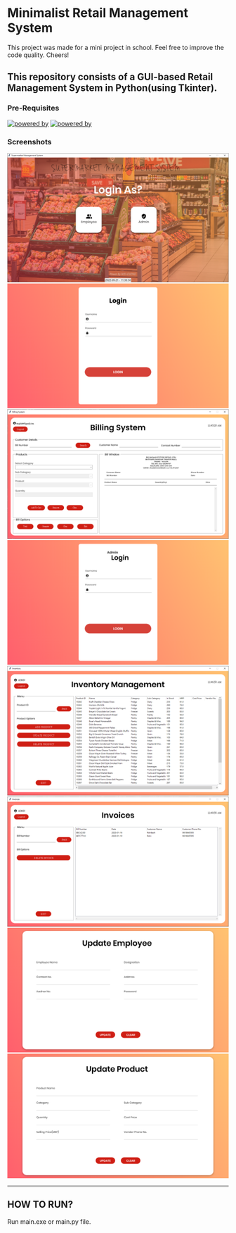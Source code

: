 # Minimalist Retail Management System

This project was made for a mini project in school. Feel free to improve the code quality. Cheers!

## This repository consists of a GUI-based Retail Management System in Python(using Tkinter). 

### Pre-Requisites
[![powered by](https://img.shields.io/badge/Powered%20by-Python%203-blue)](https://www.python.org/)
[![powered by](https://img.shields.io/badge/Powered%20by-Tkinter-red)](https://docs.python.org/3/library/tkinter.html)

### Screenshots


<img src="https://github.com/Wade0125Studio/Supermarket_Management_System-Using-Tkinter/blob/main/images/demo1.PNG">



<div align="center">
<img src="https://github.com/Wade0125Studio/Supermarket_Management_System-Using-Tkinter/blob/main/images/employee_login.png">
</div>

<div align="center">
<img src="https://github.com/Wade0125Studio/Supermarket_Management_System-Using-Tkinter/blob/main/images/emp_demo.PNG">
</div>

<div align="center">
<img src="https://github.com/Wade0125Studio/Supermarket_Management_System-Using-Tkinter/blob/main/images/admin_login.png">
</div>

<div align="center">
<img src="https://github.com/Wade0125Studio/Supermarket_Management_System-Using-Tkinter/blob/main/images/ad_in.PNG">
</div>

<div align="center">
<img src="https://github.com/Wade0125Studio/Supermarket_Management_System-Using-Tkinter/blob/main/images/ad_invoices.PNG">
</div>



<div align="center">
<img src="https://github.com/Wade0125Studio/Supermarket_Management_System-Using-Tkinter/blob/main/images/update_employee.png">
</div>


<div align="center">
<img src="https://github.com/Wade0125Studio/Supermarket_Management_System-Using-Tkinter/blob/main/images/update_product.png">
</div>

------------

## HOW TO RUN?
Run main.exe or main.py file.











